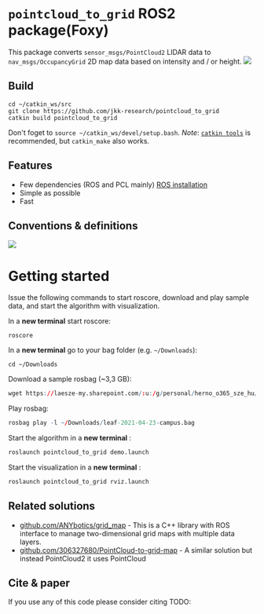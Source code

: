 # `pointcloud_to_grid` ROS2 package(Foxy)
This package converts `sensor_msgs/PointCloud2` LIDAR data to `nav_msgs/OccupancyGrid` 2D map data based on intensity and / or height.
![](doc/grid_map01.gif)

## Build
```
cd ~/catkin_ws/src 
git clone https://github.com/jkk-research/pointcloud_to_grid
catkin build pointcloud_to_grid
```
Don't foget to `source ~/catkin_ws/devel/setup.bash`. *Note*: [`catkin tools`](https://catkin-tools.readthedocs.io/en/latest/verbs/catkin_build.html) is recommended, but `catkin_make` also works.


## Features
- Few dependencies (ROS and PCL mainly) [ROS installation](http://wiki.ros.org/ROS/Installation)
- Simple as possible
- Fast

## Conventions & definitions
![](doc/grid_map_conventions.svg)

# Getting started

Issue the following commands to start roscore, download and play sample data, and start the algorithm with visualization.

In a **new terminal** start roscore:

```
roscore
```

In a **new terminal** go to your bag folder (e.g. `~/Downloads`):

```
cd ~/Downloads
```

Download a sample rosbag (~3,3 GB):

```r
wget https://laesze-my.sharepoint.com/:u:/g/personal/herno_o365_sze_hu/EYl_ahy5pgBBhNHt5ZkiBikBoy_j_x95E96rDtTsxueB_A?download=1 -O leaf-2021-04-23-campus.bag
```

Play rosbag:

```r
rosbag play -l ~/Downloads/leaf-2021-04-23-campus.bag
```

Start the algorithm in a **new terminal** :
```r
roslaunch pointcloud_to_grid demo.launch
```

Start the visualization in a **new terminal** :
```r
roslaunch pointcloud_to_grid rviz.launch
```


## Related solutions
- [github.com/ANYbotics/grid_map](https://github.com/ANYbotics/grid_map) - This is a C++ library with ROS interface to manage two-dimensional grid maps with multiple data layers. 
- [github.com/306327680/PointCloud-to-grid-map](https://github.com/306327680/PointCloud-to-grid-map) - A similar solution but instead PointCloud2 it uses PointCloud


## Cite & paper

If you use any of this code please consider citing TODO:

```bibtex
```